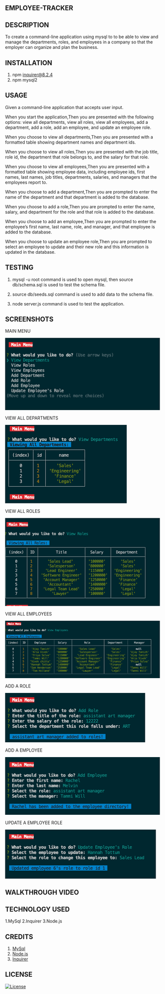 ## EMPLOYEE-TRACKER

##  DESCRIPTION
 To create a command-line application using mysql to to be able to view and manage the departments, roles, and employees in a company so that the employer can organize and plan the business.


## INSTALLATION

1.  npm inquirer@8.2.4 
2.  npm mysql2


 ## USAGE

Given a command-line application that accepts user input.

When you start the application,Then you are presented with the following options: view all departments, view all roles, view all employees, add a department, add a role, add an employee, and update an employee role.

When you choose to view all departments,Then you are presented with a formatted table showing department names and department ids.


When you  choose to view all roles,Then you are presented with the job title, role id, the department that role belongs to, and the salary for that role.


When you choose to view all employees,Then you are presented with a formatted table showing employee data, including employee ids, first names, last names, job titles, departments, salaries, and managers that the employees report to.


When you  choose to add a department,Then you are prompted to enter the name of the department and that department is added to the database.


When you choose to add a role,Then you are prompted to enter the name, salary, and department for the role and that role is added to the database.


When you choose to add an employee,Then you are prompted to enter the employee’s first name, last name, role, and manager, and that employee is added to the database.


When you choose to update an employee role,Then you are prompted to select an employee to update and their new role and this information is updated in the database.


## TESTING

1. mysql -u root command is used to open mysql, then source db/schema.sql is used to test the schema file.

2. source db/seeds.sql command is used to add data to the schema file.

3. node server.js command is used to test the application.

## SCREENSHOTS

MAIN MENU 

![Screenshot](./assets/images/main%20menu.png)

VIEW ALL DEPARTMENTS 

![Screenshot](./assets/images/view-all-dept.png)

VIEW ALL ROLES

![Screenshot](./assets/images/view-all-roles.png)

VIEW ALL EMPLOYEES

![Screenshot](./assets/images/view-all-employees.png)

ADD A ROLE

![Screenshot](./assets/images/add-role.png)

ADD A EMPLOYEE

![Screenshot](./assets/images/add-emp.png)

UPDATE A EMPLOYEE ROLE

![Screenshot](./assets/images/update-emp-role.png)



## WALKTHROUGH VIDEO



## TECHNOLOGY USED

1.MySql
2.Inquirer
3.Node.js

## CREDITS

1. [MySql](https://www.mysql.com/)
2. [Node.js](https://nodejs.org/en/docs)
3. [Inquirer](https://www.npmjs.com/package/inquirer)

## LICENSE 

[![License](https://img.shields.io/badge/License-MIT-blue.svg)](https://opensource.org/licenses/MIT)

